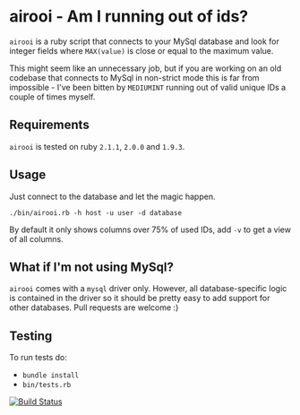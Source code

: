 # airooi - Am I running out of ids?

`airooi` is a ruby script that connects to your MySql database and look for integer fields where `MAX(value)` is close or equal to the maximum value.

This might seem like an unnecessary job, but if you are working on an old codebase that connects to MySql in non-strict mode this is far from impossible - I've been bitten by `MEDIUMINT` running out of valid unique IDs a couple of times myself.

## Requirements

`airooi` is tested on ruby `2.1.1`, `2.0.0` and `1.9.3`.

## Usage

Just connect to the database and let the magic happen.

```
./bin/airooi.rb -h host -u user -d database
```

By default it only shows columns over 75% of used IDs, add `-v` to get a view of all columns.

## What if I'm not using MySql?

`airooi` comes with a `mysql` driver only. However, all database-specific logic is contained in the driver so it should be pretty easy to add support for other databases. Pull requests are welcome :)

## Testing

To run tests do:

- `bundle install`
- `bin/tests.rb`

[![Build Status](https://travis-ci.org/arthens/airooi.svg?branch=master)](https://travis-ci.org/arthens/airooi)
